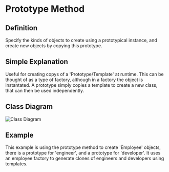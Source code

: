 Prototype Method
===============
Definition
---------------
Specify the kinds of objects to create using a prototypical instance, and create new objects by copying this prototype.

Simple Explanation
---------------
Useful for creating copys of a 'Prototype/Template' at runtime.  This can be thought of as a type of factory, although in a factory the object is instantated.  A prototype simply copies a template to create a new class, that can then be used independently.

Class Diagram
---------------
![Class Diagram](http://www.plantuml.com/plantuml/proxy?fmt=svg&src=https://raw.githubusercontent.com/staticxrjc/Design-Patterns/main/prototype/UML/diagram.puml)

Example
---------------
This example is using the prototype method to create 'Employee' objects, there is a prototype for 'engineer', and a prototype for 'developer'.  It uses an employee factory to generate clones of engineers and developers using templates.